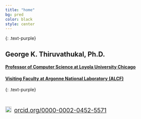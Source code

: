 ```yaml
---
title: "home"
bg: pred
color: black
style: center
---
```


{: .text-purple}

<span class="fa-stack subtlecircle" style="font-size:100px; background:rgba(255,166,0,0.1)">
  <i class="fa fa-circle fa-stack-2x text-white"></i>
  <i class="fa fa-linux fa-stack-1x text-purple"></i>
</span>

## George K. Thiruvathukal, Ph.D.

#### [Professor of Computer Science at Loyola University Chicago](https://luc.edu/gkthiruvathukal)

#### [Visiting Faculty at Argonne National Laboratory (ALCF)](https://www.alcf.anl.gov/staff-directory)

{: .text-purple}

[<i class="fa fa-github-alt text-purple" style="font-size:24pt"></i>](https://github.com/gkthiruvathukal/) &nbsp;
[<i class="fa fa-linkedin-square text-purple" style="font-size:24pt"></i>](https://www.linkedin.com/in/gkthiruvathukal/) &nbsp;
[<i class="ai ai-cv text-purple" style="font-size:24pt"></i>](https://ndownloader.figshare.com/files/10204851)&nbsp;
[<i class="ai ai-open-access text-purple" style="font-size:24pt"></i>](https://works.bepress.com/gkthiruvathukal/)

<div itemscope itemtype="https://schema.org/Person"><a itemprop="sameAs" content="https://orcid.org/0000-0002-0452-5571" href="https://orcid.org/0000-0002-0452-5571" target="orcid.widget" rel="noopener noreferrer" style="vertical-align:top;font-size:14pt"><img src="https://orcid.org/sites/default/files/images/orcid_16x16.png" style="width:1em;margin-right:.5em;" alt="ORCID iD icon">orcid.org/0000-0002-0452-5571</a></div>
<br/>


